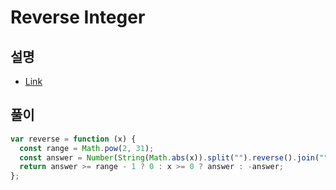 # Reverse Integer

## 설명

- [Link](https://leetcode.com/problems/reverse-integer/)

## 풀이

```js
var reverse = function (x) {
  const range = Math.pow(2, 31);
  const answer = Number(String(Math.abs(x)).split("").reverse().join(""));
  return answer >= range - 1 ? 0 : x >= 0 ? answer : -answer;
};
```
